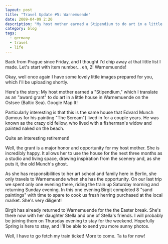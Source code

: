 ```yaml
---
layout: post
title: "Travel Update #5: Warnemuende"
date: 2009-04-09 2:20
description: "My host mother earned a Stipendium to do art in a little house in Warnemuende on the Ostsee (Baltic Sea)."
category: blog
tags:
  - germany
  - travel
  - life
---
```


Back from Prague since Friday, and I thought I'd chip away at that little list I made. Let's start with item number... eh, 2! Warnemuende!

Okay, well once again I have some lovely little images prepared for you, which I'll be uploading shortly.

Here's the story: My host mother earned a "Stipendium," which I translate as an "award grant" to do art in a little house in Warnemuende on the Ostsee (Baltic Sea). Google Map It!

Particularly interesting is that this is the same house that Edvard Munch (famous for his painting "The Scream") lived in for a couple years. He was known as the crazy old fellow, who lived with a fisherman's widow and painted naked on the beach.

Quite an interesting retirement!

Well, the grant is a major honor and opportunity for my host mother. She is incredibly happy. It allows her to use the house for the next three months as a studio and living space, drawing inspiration from the scenery and, as she puts it, the old Munch's ghost.

As she has responsibilities to her art school and family here in Berlin, she only travels to Warnemuende when she has the opportunity. On our last trip we spent only one evening there, riding the train up Saturday morning and returning Sunday evening. In this one evening Birgit completed 8 "sand paintings" with time to spare to cook us fresh herring purchased at the local market. She's very diligent!

Birgit has already returned to Warnemuende for the the Easter break. She's there now with her daughter Stella and one of Stella's friends. I will probably be joining them on Thursday evening to stay for the weekend. Hopefully Spring is here to stay, and I'll be able to send you more sunny photos.

Well, I have to go fetch my train ticket! More to come. Ta ta for now!
